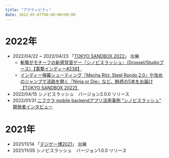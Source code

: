 ```yaml
---
title: "アクティビティ"
date: 2022-05-07T00:00:00+09:00
---
```


# 2022年
- 2022/04/22 ~ 2022/04/23 「[TOKYO SANDBOX 2022](https://www.tokyosandbox.com/)」 出展
  - [斬撃がモチーフの新感覚音ゲー『シノビスラッシュ』（Drossel/Studioブース）【電撃インディー#238】](https://dengekionline.com/articles/129639/)
  - [インディー弾幕シューティング『Mecha Ritz: Steel Rondo 2.0』や攻めのジャンプで活路を開く『Ninja or Die』など、魅惑の5本をお届け【TOKYO SANDBOX 2022】](https://www.famitsu.com/news/202204/25259517.html)
- 2022/04/15 シノビスラッシュ　バージョン2.0.0 リリース
- 2022/01/31 [ニフクラ mobile backendアプリ活用事例 "シノビスラッシュ" 開発者インタビュー](https://blog.mbaas.nifcloud.com/entry/2022/01/31/171448)

# 2021年
- 2021/11/14 「[デジゲー博2021](https://digigame-expo.org/)」 出展
- 2021/11/05 シノビスラッシュ　バージョン1.0.0 リリース
